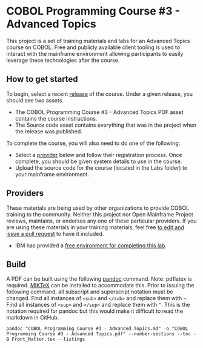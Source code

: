 # COBOL Programming Course #3 - Advanced Topics

This project is a set of training materials and labs for an Advanced Topics course on COBOL. Free and publicly available client tooling is used to interact with the mainframe environment allowing participants to easily leverage these technologies after the course.

## How to get started

To begin, select a recent [release](https://github.com/openmainframeproject/cobol-programming-course/releases) of the course. Under a given release, you should see two assets.

- The COBOL Programming Course #3 - Advanced Topics PDF asset contains the course instructions.
- The Source code asset contains everything that was in the project when the release was published.

To complete the course, you will also need to do one of the following: 
- Select a [provider](#providers) below and follow their registration process. Once complete, you should be given system details to use in the course.
- Upload the source code for the course (located in the Labs folder) to your mainframe environment.

## Providers

These materials are being used by other organizations to provide COBOL training to the community. Neither this project nor Open Mainframe Project reviews, maintains, or endorses any one of these particular providers. If you are using these materials in your training materials, feel free [to edit and issue a pull request](https://github.com/openmainframeproject/cobol-programming-course/edit/governance-docs/README.md) to have it included.

- IBM has provided a [free environment for completing this lab](https://ibm.biz/cobollabs).

## Build

A PDF can be built using the following [pandoc](https://pandoc.org/) command. Note: pdflatex is required. [MiKTeX](https://miktex.org/) can be installed to accommodate this. Prior to issuing the following command, all subscript and superscript notation must be changed. Find all instances of `<sub>` and `</sub>` and replace them with `~`. Find all instances of `<sup>` and `</sup>` and replace them with `^`. This is the notation required for pandoc but this would make it difficult to read the markdown in GitHub.

```
pandoc "COBOL Programming Course #3 - Advanced Topics.md" -o "COBOL Programming Course #3 - Advanced Topics.pdf" --number-sections --toc -B Front_Matter.tex --listings
```

